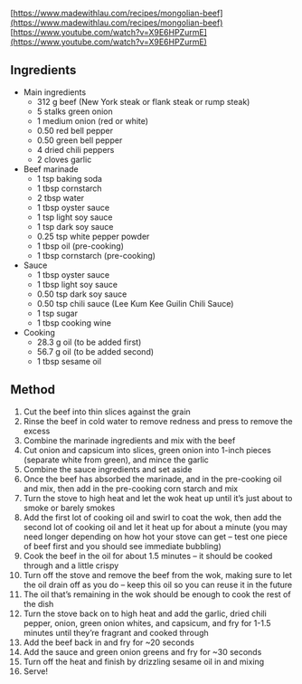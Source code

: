 [https://www.madewithlau.com/recipes/mongolian-beef](https://www.madewithlau.com/recipes/mongolian-beef)
[https://www.youtube.com/watch?v=X9E6HPZurmE](https://www.youtube.com/watch?v=X9E6HPZurmE)

## Ingredients

- Main ingredients
	- 312 g beef (New York steak or flank steak or rump steak)
	- 5 stalks green onion
	- 1 medium onion (red or white)
	- 0.50 red bell pepper
	- 0.50 green bell pepper
	- 4 dried chili peppers
	- 2 cloves garlic
- Beef marinade
	- 1 tsp baking soda
	- 1 tbsp cornstarch
	- 2 tbsp water
	- 1 tbsp oyster sauce
	- 1 tsp light soy sauce
	- 1 tsp dark soy sauce
	- 0.25 tsp white pepper powder
	- 1 tbsp oil (pre-cooking)
	- 1 tbsp cornstarch (pre-cooking)
- Sauce
	- 1 tbsp oyster sauce
	- 1 tbsp light soy sauce
	- 0.50 tsp dark soy sauce
	- 0.50 tsp chili sauce (Lee Kum Kee Guilin Chili Sauce)
	- 1 tsp sugar
	- 1 tbsp cooking wine
- Cooking
	- 28.3 g oil (to be added first)
	- 56.7 g oil (to be added second)
	- 1 tbsp sesame oil

## Method

1) Cut the beef into thin slices against the grain
2) Rinse the beef in cold water to remove redness and press to remove the excess
3) Combine the marinade ingredients and mix with the beef
4) Cut onion and capsicum into slices, green onion into 1-inch pieces (separate white from green), and mince the garlic
5) Combine the sauce ingredients and set aside
6) Once the beef has absorbed the marinade, and in the pre-cooking oil and mix, then add in the pre-cooking corn starch and mix
7) Turn the stove to high heat and let the wok heat up until it’s just about to smoke or barely smokes
8) Add the first lot of cooking oil and swirl to coat the wok, then add the second lot of cooking oil and let it heat up for about a minute (you may need longer depending on how hot your stove can get – test one piece of beef first and you should see immediate bubbling)
9) Cook the beef in the oil for about 1.5 minutes – it should be cooked through and a little crispy
10) Turn off the stove and remove the beef from the wok, making sure to let the oil drain off as you do – keep this oil so you can reuse it in the future
11) The oil that’s remaining in the wok should be enough to cook the rest of the dish
12) Turn the stove back on to high heat and add the garlic, dried chili pepper, onion, green onion whites, and capsicum, and fry for 1-1.5 minutes until they’re fragrant and cooked through
13) Add the beef back in and fry for ~20 seconds
14) Add the sauce and green onion greens and fry for ~30 seconds
15) Turn off the heat and finish by drizzling sesame oil in and mixing
16) Serve!
